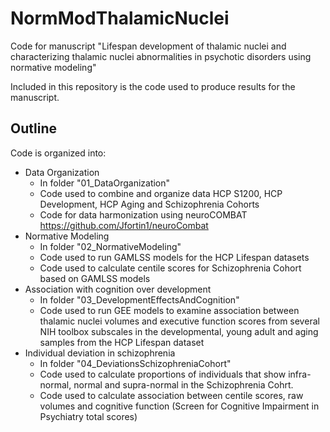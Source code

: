 # NormModThalamicNuclei
 Code for manuscript "Lifespan development of thalamic nuclei and characterizing thalamic nuclei abnormalities in psychotic disorders using normative modeling"

 Included in this repository is the code used to produce results for the manuscript. 

## Outline

Code is organized into:
- Data Organization
	- In folder "01_DataOrganization"
	- Code used to combine and organize data HCP S1200, HCP Development, HCP Aging and Schizophrenia Cohorts
	- Code for data harmonization using neuroCOMBAT https://github.com/Jfortin1/neuroCombat
- Normative Modeling
	- In folder "02_NormativeModeling"
	- Code used to run GAMLSS models for the HCP Lifespan datasets
	- Code used to calculate centile scores for Schizophrenia Cohort based on GAMLSS models
- Association with cognition over development
	- In folder "03_DevelopmentEffectsAndCognition"
	- Code used to run GEE models to examine association between thalamic nuclei volumes and executive function scores from several NIH toolbox subscales in the developmental, young adult and aging samples from the HCP Lifespan dataset
- Individual deviation in schizophrenia
	- In folder "04_DeviationsSchizophreniaCohort"
	- Code used to calculate proportions of individuals that show infra-normal, normal and supra-normal in the Schizophrenia Cohrt. 
	- Code used to calculate association between centile scores, raw volumes and cognitive function (Screen for Cognitive Impairment in Psychiatry total scores)
